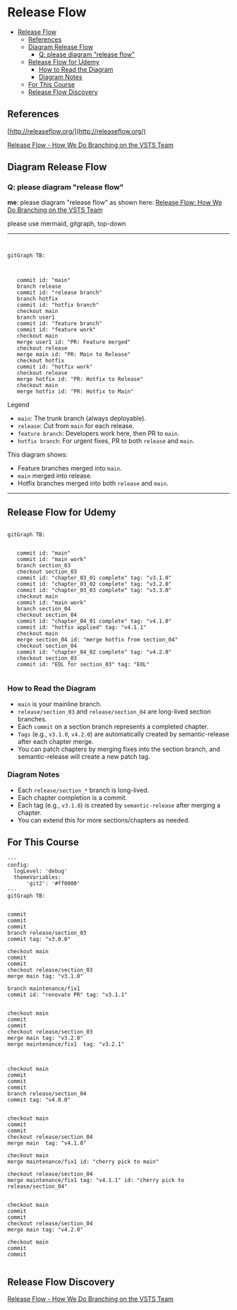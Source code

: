 # Release Flow

<!-- markdownlint-disable -->
<!--ts-->
* [Release Flow](#release-flow)
   * [References](#references)
   * [Diagram Release Flow](#diagram-release-flow)
      * [Q: please diagram "release flow"](#q-please-diagram-release-flow)
   * [Release Flow for Udemy](#release-flow-for-udemy)
      * [How to Read the Diagram](#how-to-read-the-diagram)
      * [Diagram Notes](#diagram-notes)
   * [For This Course](#for-this-course)
   * [Release Flow Discovery](#release-flow-discovery)
<!--te-->
<!-- markdownlint-enable  -->

## References

[http://releaseflow.org/](http://releaseflow.org/)

[Release Flow - How We Do Branching on the VSTS Team](https://devblogs.microsoft.com/devops/release-flow-how-we-do-branching-on-the-vsts-team/)

## Diagram Release Flow

### Q: please diagram "release flow"

**me**:
please diagram "release flow" as shown here:
[Release Flow: How We Do Branching on the VSTS Team](https://devblogs.microsoft.com/devops/release-flow-how-we-do-branching-on-the-vsts-team/)

please use mermaid, gitgraph, top-down

---

```mermaid


gitGraph TB:

 

   commit id: "main"
   branch release
   commit id: "release branch"
   branch hotfix
   commit id: "hotfix branch"
   checkout main
   branch user1
   commit id: "feature branch"
   commit id: "feature work"
   checkout main
   merge user1 id: "PR: Feature merged"
   checkout release
   merge main id: "PR: Main to Release"
   checkout hotfix
   commit id: "hotfix work"
   checkout release
   merge hotfix id: "PR: Hotfix to Release"
   checkout main
   merge hotfix id: "PR: Hotfix to Main"

   ```

Legend

* `main`: The trunk branch (always deployable).
* `release`: Cut from `main` for each release.
* `feature branch`: Developers work here, then PR to `main`.
* `hotfix branch`: For urgent fixes, PR to both `release` and `main`.

This diagram shows:

* Feature branches merged into `main`.
* `main` merged into release.
* Hotfix branches merged into both `release` and `main`.

---

## Release Flow for Udemy

```mermaid

gitGraph TB:


   commit id: "main"
   commit id: "main work"
   branch section_03
   checkout section_03
   commit id: "chapter_03_01 complete" tag: "v3.1.0"
   commit id: "chapter_03_02 complete" tag: "v3.2.0"
   commit id: "chapter_03_03 complete" tag: "v3.3.0"
   checkout main
   commit id: "main work"
   branch section_04
   checkout section_04
   commit id: "chapter_04_01 complete" tag: "v4.1.0"
   commit id: "hotfix applied" tag: "v4.1.1"
   checkout main
   merge section_04 id: "merge hotfix from section_04"
   checkout section_04
   commit id: "chapter_04_02 complete" tag: "v4.2.0"
   checkout section_03
   commit id: "EOL for section_03" tag: "EOL"


```

### How to Read the Diagram

* `main` is your mainline branch.
* `release/section_03` and `release/section_04` are long-lived section branches.
* Each `commit` on a section branch represents a completed chapter.
* `Tags` (e.g., `v3.1.0`, `v4.2.0`) are automatically created by
semantic-release after each chapter merge.
* You can patch chapters by merging fixes into the section branch, and
semantic-release will create a new patch tag.

### Diagram Notes

* Each `release/section_*` branch is long-lived.
* Each chapter completion is a commit.
* Each tag (e.g., `v3.1.0`) is created by `semantic-release` after merging a chapter.
* You can extend this for more sections/chapters as needed.

## For This Course

```mermaid
---
config:
  logLevel: 'debug'
  themeVariables:
      'git2': '#ff0000'
---
gitGraph TB:


commit
commit
commit
branch release/section_03
commit tag: "v3.0.0"

checkout main
commit
commit
checkout release/section_03
merge main tag: "v3.1.0"

branch maintenance/fix1
commit id: "renovate PR" tag: "v3.1.1"


checkout main
commit
commit
checkout release/section_03
merge main tag: "v3.2.0" 
merge maintenance/fix1  tag: "v3.2.1"



checkout main
commit
commit
commit
branch release/section_04
commit tag: "v4.0.0"


checkout main
commit
commit
checkout release/section_04
merge main  tag: "v4.1.0" 

checkout main
merge maintenance/fix1 id: "cherry pick to main" 

checkout release/section_04
merge maintenance/fix1 tag: "v4.1.1" id: "cherry pick to release/section_04"


checkout main
commit
commit
checkout release/section_04
merge main tag: "v4.2.0" 

checkout main
commit
commit


```

## Release Flow Discovery

[Release Flow - How We Do Branching on the VSTS Team](https://devblogs.microsoft.com/devops/release-flow-how-we-do-branching-on-the-vsts-team/)
